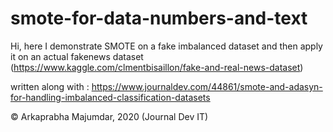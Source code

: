 # smote-for-data-numbers-and-text

Hi, here I demonstrate SMOTE on a fake imbalanced dataset
and then apply it on an actual fakenews dataset (https://www.kaggle.com/clmentbisaillon/fake-and-real-news-dataset)

written along with :
https://www.journaldev.com/44861/smote-and-adasyn-for-handling-imbalanced-classification-datasets

© Arkaprabha Majumdar, 2020 (Journal Dev IT)
